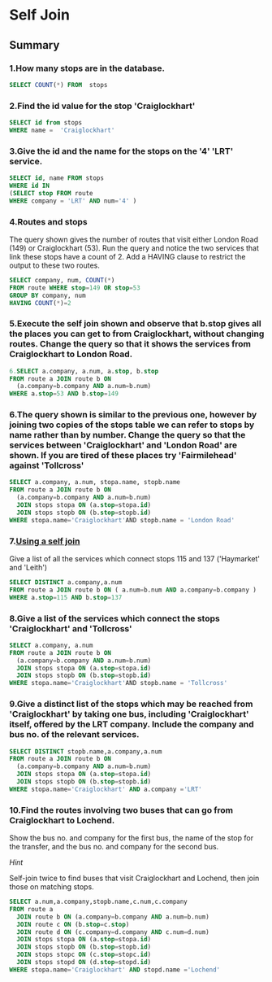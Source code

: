 # Self Join

## Summary

### 1.How many stops are in the database.

```sql
SELECT COUNT(*) FROM  stops
```

### 2.Find the id value for the stop 'Craiglockhart'

```sql
SELECT id from stops 
WHERE name =  'Craiglockhart'
```
### 3.Give the id and the name for the stops on the '4' 'LRT' service.

```sql
SELECT id, name FROM stops
WHERE id IN
(SELECT stop FROM route 
WHERE company = 'LRT' AND num='4' )
```

### 4.Routes and stops

The query shown gives the number of routes that visit either London Road (149) or Craiglockhart (53). Run the query and notice the two services that link these stops have a count of 2. Add a HAVING clause to restrict the output to these two routes.

```sql
SELECT company, num, COUNT(*)
FROM route WHERE stop=149 OR stop=53
GROUP BY company, num
HAVING COUNT(*)=2
```

<!--Easy Questions above (from 1 to 4)-->

### 5.Execute the self join shown and observe that b.stop gives all the places you can get to from Craiglockhart, without changing routes. Change the query so that it shows the services from Craiglockhart to London Road.
```sql
6.SELECT a.company, a.num, a.stop, b.stop
FROM route a JOIN route b ON
  (a.company=b.company AND a.num=b.num)
WHERE a.stop=53 AND b.stop=149
```
### 6.The query shown is similar to the previous one, however by joining two copies of the stops table we can refer to stops by name rather than by number. Change the query so that the services between 'Craiglockhart' and 'London Road' are shown. If you are tired of these places try 'Fairmilehead' against 'Tollcross'
```sql
SELECT a.company, a.num, stopa.name, stopb.name
FROM route a JOIN route b ON
  (a.company=b.company AND a.num=b.num)
  JOIN stops stopa ON (a.stop=stopa.id)
  JOIN stops stopb ON (b.stop=stopb.id)
WHERE stopa.name='Craiglockhart'AND stopb.name = 'London Road'
```

### 7.[Using a self join](https://sqlzoo.net/wiki/Using_a_self_join)

Give a list of all the services which connect stops 115 and 137 ('Haymarket' and 'Leith')

```sql
SELECT DISTINCT a.company,a.num
FROM route a JOIN route b ON ( a.num=b.num AND a.company=b.company )
WHERE a.stop=115 AND b.stop=137
```

### 8.Give a list of the services which connect the **stops** 'Craiglockhart' and 'Tollcross'

```sql
SELECT a.company, a.num
FROM route a JOIN route b ON
  (a.company=b.company AND a.num=b.num)
  JOIN stops stopa ON (a.stop=stopa.id)
  JOIN stops stopb ON (b.stop=stopb.id)
WHERE stopa.name='Craiglockhart'AND stopb.name = 'Tollcross'
```

### 9.Give a distinct list of the **stops** which may be reached from 'Craiglockhart' by taking one bus, including 'Craiglockhart' itself, offered by the LRT company. Include the company and bus no. of the relevant services.

```sql
SELECT DISTINCT stopb.name,a.company,a.num
FROM route a JOIN route b ON
  (a.company=b.company AND a.num=b.num)
  JOIN stops stopa ON (a.stop=stopa.id)
  JOIN stops stopb ON (b.stop=stopb.id)
WHERE stopa.name='Craiglockhart' AND a.company ='LRT' 
```

### 10.Find the routes involving two buses that can go from **Craiglockhart** to **Lochend**.

Show the bus no. and company for the first bus, the name of the stop for the transfer,
and the bus no. and company for the second bus.

*Hint*

Self-join twice to find buses that visit Craiglockhart and Lochend, then join those on matching stops.

```sql
SELECT a.num,a.company,stopb.name,c.num,c.company
FROM route a 
  JOIN route b ON (a.company=b.company AND a.num=b.num)
  JOIN route c ON (b.stop=c.stop)
  JOIN route d ON (c.company=d.company AND c.num=d.num)
  JOIN stops stopa ON (a.stop=stopa.id)
  JOIN stops stopb ON (b.stop=stopb.id)
  JOIN stops stopc ON (c.stop=stopc.id)
  JOIN stops stopd ON (d.stop=stopd.id)
WHERE stopa.name='Craiglockhart' AND stopd.name ='Lochend'
```

<!--difficult question and the Hint is the simplest way to solve it-->